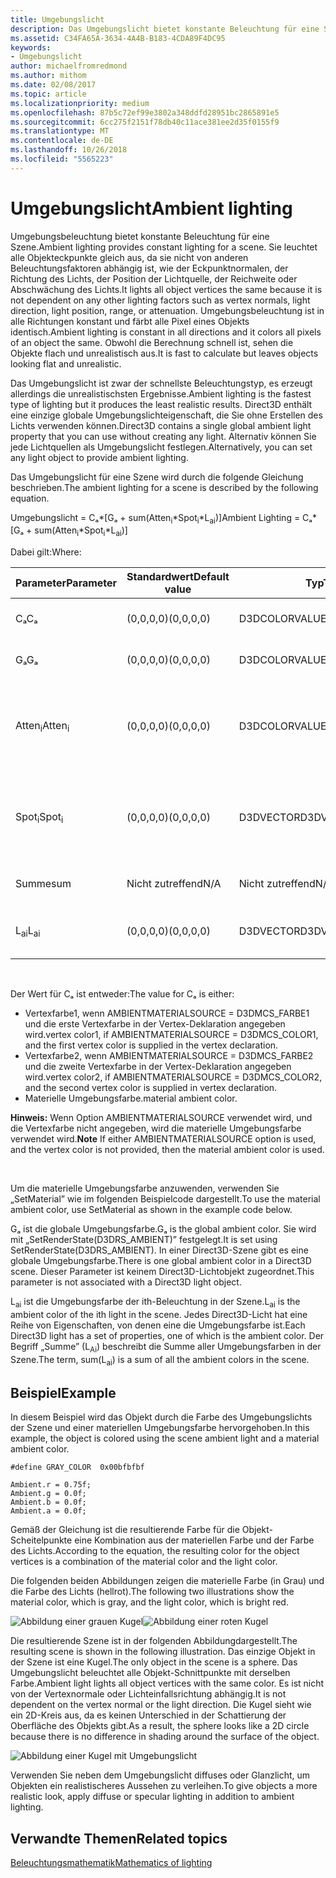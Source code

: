 ```yaml
---
title: Umgebungslicht
description: Das Umgebungslicht bietet konstante Beleuchtung für eine Szene.
ms.assetid: C34FA65A-3634-4A4B-B183-4CDA89F4DC95
keywords:
- Umgebungslicht
author: michaelfromredmond
ms.author: mithom
ms.date: 02/08/2017
ms.topic: article
ms.localizationpriority: medium
ms.openlocfilehash: 87b5c72ef99e3802a348ddfd28951bc2865891e5
ms.sourcegitcommit: 6cc275f2151f78db40c11ace381ee2d35f0155f9
ms.translationtype: MT
ms.contentlocale: de-DE
ms.lasthandoff: 10/26/2018
ms.locfileid: "5565223"
---
```

# <a name="ambient-lighting"></a><span data-ttu-id="b1957-104">Umgebungslicht</span><span class="sxs-lookup"><span data-stu-id="b1957-104">Ambient lighting</span></span>


<span data-ttu-id="b1957-105">Umgebungsbeleuchtung bietet konstante Beleuchtung für eine Szene.</span><span class="sxs-lookup"><span data-stu-id="b1957-105">Ambient lighting provides constant lighting for a scene.</span></span> <span data-ttu-id="b1957-106">Sie leuchtet alle Objekteckpunkte gleich aus, da sie nicht von anderen Beleuchtungsfaktoren abhängig ist, wie der Eckpunktnormalen, der Richtung des Lichts, der Position der Lichtquelle, der Reichweite oder Abschwächung des Lichts.</span><span class="sxs-lookup"><span data-stu-id="b1957-106">It lights all object vertices the same because it is not dependent on any other lighting factors such as vertex normals, light direction, light position, range, or attenuation.</span></span> <span data-ttu-id="b1957-107">Umgebungsbeleuchtung ist in alle Richtungen konstant und färbt alle Pixel eines Objekts identisch.</span><span class="sxs-lookup"><span data-stu-id="b1957-107">Ambient lighting is constant in all directions and it colors all pixels of an object the same.</span></span> <span data-ttu-id="b1957-108">Obwohl die Berechnung schnell ist, sehen die Objekte flach und unrealistisch aus.</span><span class="sxs-lookup"><span data-stu-id="b1957-108">It is fast to calculate but leaves objects looking flat and unrealistic.</span></span>

<span data-ttu-id="b1957-109">Das Umgebungslicht ist zwar der schnellste Beleuchtungstyp, es erzeugt allerdings die unrealistischsten Ergebnisse.</span><span class="sxs-lookup"><span data-stu-id="b1957-109">Ambient lighting is the fastest type of lighting but it produces the least realistic results.</span></span> <span data-ttu-id="b1957-110">Direct3D enthält eine einzige globale Umgebungslichteigenschaft, die Sie ohne Erstellen des Lichts verwenden können.</span><span class="sxs-lookup"><span data-stu-id="b1957-110">Direct3D contains a single global ambient light property that you can use without creating any light.</span></span> <span data-ttu-id="b1957-111">Alternativ können Sie jede Lichtquellen als Umgebungslicht festlegen.</span><span class="sxs-lookup"><span data-stu-id="b1957-111">Alternatively, you can set any light object to provide ambient lighting.</span></span>

<span data-ttu-id="b1957-112">Das Umgebungslicht für eine Szene wird durch die folgende Gleichung beschrieben.</span><span class="sxs-lookup"><span data-stu-id="b1957-112">The ambient lighting for a scene is described by the following equation.</span></span>

<span data-ttu-id="b1957-113">Umgebungslicht = Cₐ\*\[Gₐ + sum(Atten<sub>i</sub>\*Spot<sub>i</sub>\*L<sub>ai</sub>)\]</span><span class="sxs-lookup"><span data-stu-id="b1957-113">Ambient Lighting = Cₐ\*\[Gₐ + sum(Atten<sub>i</sub>\*Spot<sub>i</sub>\*L<sub>ai</sub>)\]</span></span>

<span data-ttu-id="b1957-114">Dabei gilt:</span><span class="sxs-lookup"><span data-stu-id="b1957-114">Where:</span></span>

| <span data-ttu-id="b1957-115">Parameter</span><span class="sxs-lookup"><span data-stu-id="b1957-115">Parameter</span></span>         | <span data-ttu-id="b1957-116">Standardwert</span><span class="sxs-lookup"><span data-stu-id="b1957-116">Default value</span></span> | <span data-ttu-id="b1957-117">Typ</span><span class="sxs-lookup"><span data-stu-id="b1957-117">Type</span></span>          | <span data-ttu-id="b1957-118">Beschreibung</span><span class="sxs-lookup"><span data-stu-id="b1957-118">Description</span></span>                                                                                                       |
|-------------------|---------------|---------------|-------------------------------------------------------------------------------------------------------------------|
| <span data-ttu-id="b1957-119">Cₐ</span><span class="sxs-lookup"><span data-stu-id="b1957-119">Cₐ</span></span>                | <span data-ttu-id="b1957-120">(0,0,0,0)</span><span class="sxs-lookup"><span data-stu-id="b1957-120">(0,0,0,0)</span></span>     | <span data-ttu-id="b1957-121">D3DCOLORVALUE</span><span class="sxs-lookup"><span data-stu-id="b1957-121">D3DCOLORVALUE</span></span> | <span data-ttu-id="b1957-122">Materielle Umgebungsfarbe</span><span class="sxs-lookup"><span data-stu-id="b1957-122">Material ambient color</span></span>                                                                                            |
| <span data-ttu-id="b1957-123">Gₐ</span><span class="sxs-lookup"><span data-stu-id="b1957-123">Gₐ</span></span>                | <span data-ttu-id="b1957-124">(0,0,0,0)</span><span class="sxs-lookup"><span data-stu-id="b1957-124">(0,0,0,0)</span></span>     | <span data-ttu-id="b1957-125">D3DCOLORVALUE</span><span class="sxs-lookup"><span data-stu-id="b1957-125">D3DCOLORVALUE</span></span> | <span data-ttu-id="b1957-126">Globale Umgebungsfarbe</span><span class="sxs-lookup"><span data-stu-id="b1957-126">Global ambient color</span></span>                                                                                              |
| <span data-ttu-id="b1957-127">Atten<sub>i</sub></span><span class="sxs-lookup"><span data-stu-id="b1957-127">Atten<sub>i</sub></span></span> | <span data-ttu-id="b1957-128">(0,0,0,0)</span><span class="sxs-lookup"><span data-stu-id="b1957-128">(0,0,0,0)</span></span>     | <span data-ttu-id="b1957-129">D3DCOLORVALUE</span><span class="sxs-lookup"><span data-stu-id="b1957-129">D3DCOLORVALUE</span></span> | <span data-ttu-id="b1957-130">Dämpfung der ith-Beleuchtung.</span><span class="sxs-lookup"><span data-stu-id="b1957-130">Light attenuation of the ith light.</span></span> <span data-ttu-id="b1957-131">Unter [Dämpfungs- und Spotlight-Faktor](attenuation-and-spotlight-factor.md).</span><span class="sxs-lookup"><span data-stu-id="b1957-131">See [Attenuation and spotlight factor](attenuation-and-spotlight-factor.md).</span></span> |
| <span data-ttu-id="b1957-132">Spot<sub>i</sub></span><span class="sxs-lookup"><span data-stu-id="b1957-132">Spot<sub>i</sub></span></span>  | <span data-ttu-id="b1957-133">(0,0,0,0)</span><span class="sxs-lookup"><span data-stu-id="b1957-133">(0,0,0,0)</span></span>     | <span data-ttu-id="b1957-134">D3DVECTOR</span><span class="sxs-lookup"><span data-stu-id="b1957-134">D3DVECTOR</span></span>     | <span data-ttu-id="b1957-135">Spotlight-Faktor der ith-Beleuchtung.</span><span class="sxs-lookup"><span data-stu-id="b1957-135">Spotlight factor of the ith light.</span></span> <span data-ttu-id="b1957-136">Unter [Dämpfungs- und Spotlight-Faktor](attenuation-and-spotlight-factor.md).</span><span class="sxs-lookup"><span data-stu-id="b1957-136">See [Attenuation and spotlight factor](attenuation-and-spotlight-factor.md).</span></span>  |
| <span data-ttu-id="b1957-137">Summe</span><span class="sxs-lookup"><span data-stu-id="b1957-137">sum</span></span>               | <span data-ttu-id="b1957-138">Nicht zutreffend</span><span class="sxs-lookup"><span data-stu-id="b1957-138">N/A</span></span>           | <span data-ttu-id="b1957-139">Nicht zutreffend</span><span class="sxs-lookup"><span data-stu-id="b1957-139">N/A</span></span>           | <span data-ttu-id="b1957-140">Summe des Umgebungslichts</span><span class="sxs-lookup"><span data-stu-id="b1957-140">Sum of the ambient light</span></span>                                                                                          |
| <span data-ttu-id="b1957-141">L<sub>ai</sub></span><span class="sxs-lookup"><span data-stu-id="b1957-141">L<sub>ai</sub></span></span>    | <span data-ttu-id="b1957-142">(0,0,0,0)</span><span class="sxs-lookup"><span data-stu-id="b1957-142">(0,0,0,0)</span></span>     | <span data-ttu-id="b1957-143">D3DVECTOR</span><span class="sxs-lookup"><span data-stu-id="b1957-143">D3DVECTOR</span></span>     | <span data-ttu-id="b1957-144">Helle Umgebungsfarbe der ith-Beleuchtung</span><span class="sxs-lookup"><span data-stu-id="b1957-144">Light ambient color of the ith light</span></span>                                                                              |

 

<span data-ttu-id="b1957-145">Der Wert für Cₐ ist entweder:</span><span class="sxs-lookup"><span data-stu-id="b1957-145">The value for Cₐ is either:</span></span>

-   <span data-ttu-id="b1957-146">Vertexfarbe1, wenn AMBIENTMATERIALSOURCE = D3DMCS\_FARBE1 und die erste Vertexfarbe in der Vertex-Deklaration angegeben wird.</span><span class="sxs-lookup"><span data-stu-id="b1957-146">vertex color1, if AMBIENTMATERIALSOURCE = D3DMCS\_COLOR1, and the first vertex color is supplied in the vertex declaration.</span></span>
-   <span data-ttu-id="b1957-147">Vertexfarbe2, wenn AMBIENTMATERIALSOURCE = D3DMCS\_FARBE2 und die zweite Vertexfarbe in der Vertex-Deklaration angegeben wird.</span><span class="sxs-lookup"><span data-stu-id="b1957-147">vertex color2, if AMBIENTMATERIALSOURCE = D3DMCS\_COLOR2, and the second vertex color is supplied in vertex declaration.</span></span>
-   <span data-ttu-id="b1957-148">Materielle Umgebungsfarbe.</span><span class="sxs-lookup"><span data-stu-id="b1957-148">material ambient color.</span></span>

<span data-ttu-id="b1957-149">**Hinweis:**  Wenn Option AMBIENTMATERIALSOURCE verwendet wird, und die Vertexfarbe nicht angegeben, wird die materielle Umgebungsfarbe verwendet wird.</span><span class="sxs-lookup"><span data-stu-id="b1957-149">**Note** If either AMBIENTMATERIALSOURCE option is used, and the vertex color is not provided, then the material ambient color is used.</span></span>

 

<span data-ttu-id="b1957-150">Um die materielle Umgebungsfarbe anzuwenden, verwenden Sie „SetMaterial” wie im folgenden Beispielcode dargestellt.</span><span class="sxs-lookup"><span data-stu-id="b1957-150">To use the material ambient color, use SetMaterial as shown in the example code below.</span></span>

<span data-ttu-id="b1957-151">Gₐ ist die globale Umgebungsfarbe.</span><span class="sxs-lookup"><span data-stu-id="b1957-151">Gₐ is the global ambient color.</span></span> <span data-ttu-id="b1957-152">Sie wird mit „SetRenderState(D3DRS\_AMBIENT)” festgelegt.</span><span class="sxs-lookup"><span data-stu-id="b1957-152">It is set using SetRenderState(D3DRS\_AMBIENT).</span></span> <span data-ttu-id="b1957-153">In einer Direct3D-Szene gibt es eine globale Umgebungsfarbe.</span><span class="sxs-lookup"><span data-stu-id="b1957-153">There is one global ambient color in a Direct3D scene.</span></span> <span data-ttu-id="b1957-154">Dieser Parameter ist keinem Direct3D-Lichtobjekt zugeordnet.</span><span class="sxs-lookup"><span data-stu-id="b1957-154">This parameter is not associated with a Direct3D light object.</span></span>

<span data-ttu-id="b1957-155">L<sub>ai</sub> ist die Umgebungsfarbe der ith-Beleuchtung in der Szene.</span><span class="sxs-lookup"><span data-stu-id="b1957-155">L<sub>ai</sub> is the ambient color of the ith light in the scene.</span></span> <span data-ttu-id="b1957-156">Jedes Direct3D-Licht hat eine Reihe von Eigenschaften, von denen eine die Umgebungsfarbe ist.</span><span class="sxs-lookup"><span data-stu-id="b1957-156">Each Direct3D light has a set of properties, one of which is the ambient color.</span></span> <span data-ttu-id="b1957-157">Der Begriff „Summe” (L<sub>Ai</sub>) beschreibt die Summe aller Umgebungsfarben in der Szene.</span><span class="sxs-lookup"><span data-stu-id="b1957-157">The term, sum(L<sub>ai</sub>) is a sum of all the ambient colors in the scene.</span></span>

## <a name="span-idexamplespanspan-idexamplespanspan-idexamplespanexample"></a><span data-ttu-id="b1957-158"><span id="Example"></span><span id="example"></span><span id="EXAMPLE"></span>Beispiel</span><span class="sxs-lookup"><span data-stu-id="b1957-158"><span id="Example"></span><span id="example"></span><span id="EXAMPLE"></span>Example</span></span>


<span data-ttu-id="b1957-159">In diesem Beispiel wird das Objekt durch die Farbe des Umgebungslichts der Szene und einer materiellen Umgebungsfarbe hervorgehoben.</span><span class="sxs-lookup"><span data-stu-id="b1957-159">In this example, the object is colored using the scene ambient light and a material ambient color.</span></span>

```
#define GRAY_COLOR  0x00bfbfbf

Ambient.r = 0.75f;
Ambient.g = 0.0f;
Ambient.b = 0.0f;
Ambient.a = 0.0f;
```

<span data-ttu-id="b1957-160">Gemäß der Gleichung ist die resultierende Farbe für die Objekt-Scheitelpunkte eine Kombination aus der materiellen Farbe und der Farbe des Lichts.</span><span class="sxs-lookup"><span data-stu-id="b1957-160">According to the equation, the resulting color for the object vertices is a combination of the material color and the light color.</span></span>

<span data-ttu-id="b1957-161">Die folgenden beiden Abbildungen zeigen die materielle Farbe (in Grau) und die Farbe des Lichts (hellrot).</span><span class="sxs-lookup"><span data-stu-id="b1957-161">The following two illustrations show the material color, which is gray, and the light color, which is bright red.</span></span>

![Abbildung einer grauen Kugel](images/amb1.jpg)![Abbildung einer roten Kugel](images/lightred.jpg)

<span data-ttu-id="b1957-164">Die resultierende Szene ist in der folgenden Abbildungdargestellt.</span><span class="sxs-lookup"><span data-stu-id="b1957-164">The resulting scene is shown in the following illustration.</span></span> <span data-ttu-id="b1957-165">Das einzige Objekt in der Szene ist eine Kugel.</span><span class="sxs-lookup"><span data-stu-id="b1957-165">The only object in the scene is a sphere.</span></span> <span data-ttu-id="b1957-166">Das Umgebungslicht beleuchtet alle Objekt-Schnittpunkte mit derselben Farbe.</span><span class="sxs-lookup"><span data-stu-id="b1957-166">Ambient light lights all object vertices with the same color.</span></span> <span data-ttu-id="b1957-167">Es ist nicht von der Vertexnormale oder Lichteinfallsrichtung abhängig.</span><span class="sxs-lookup"><span data-stu-id="b1957-167">It is not dependent on the vertex normal or the light direction.</span></span> <span data-ttu-id="b1957-168">Die Kugel sieht wie ein 2D-Kreis aus, da es keinen Unterschied in der Schattierung der Oberfläche des Objekts gibt.</span><span class="sxs-lookup"><span data-stu-id="b1957-168">As a result, the sphere looks like a 2D circle because there is no difference in shading around the surface of the object.</span></span>

![Abbildung einer Kugel mit Umgebungslicht](images/lighta.jpg)

<span data-ttu-id="b1957-170">Verwenden Sie neben dem Umgebungslicht diffuses oder Glanzlicht, um Objekten ein realistischeres Aussehen zu verleihen.</span><span class="sxs-lookup"><span data-stu-id="b1957-170">To give objects a more realistic look, apply diffuse or specular lighting in addition to ambient lighting.</span></span>

## <a name="span-idrelated-topicsspanrelated-topics"></a><span data-ttu-id="b1957-171"><span id="related-topics"></span>Verwandte Themen</span><span class="sxs-lookup"><span data-stu-id="b1957-171"><span id="related-topics"></span>Related topics</span></span>


[<span data-ttu-id="b1957-172">Beleuchtungsmathematik</span><span class="sxs-lookup"><span data-stu-id="b1957-172">Mathematics of lighting</span></span>](mathematics-of-lighting.md)

 

 




